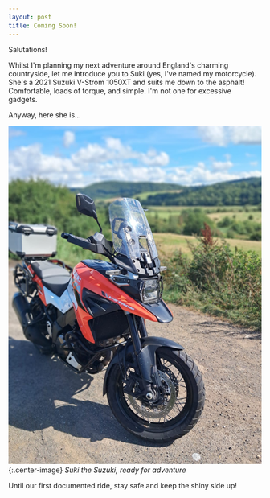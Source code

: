 ```yaml
---
layout: post
title: Coming Soon!
---
```

Salutations!

Whilst I'm planning my next adventure around England's charming countryside, let me introduce you to Suki (yes, I've named my motorcycle).  She's a 2021 Suzuki V-Strom 1050XT and suits me down to the asphalt! Comfortable, loads of torque, and simple.  I'm not one for excessive gadgets.

Anyway, here she is...

![Suki the Suzuki](images/suki.jpg){:.center-image}
*Suki the Suzuki, ready for adventure*

Until our first documented ride, stay safe and keep the shiny side up!